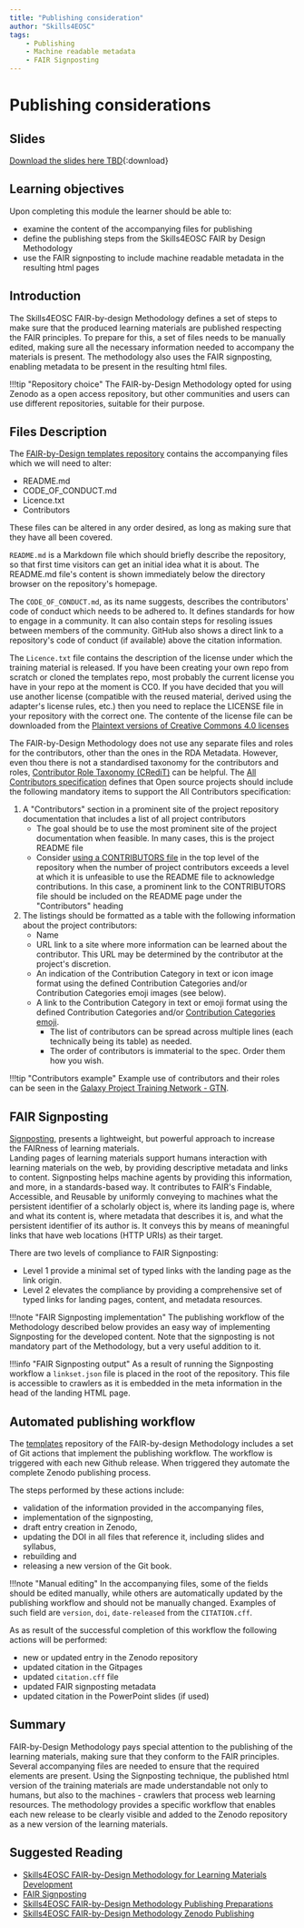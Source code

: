 ```yaml
---
title: "Publishing consideration"
author: "Skills4EOSC"
tags: 
    - Publishing
    - Machine readable metadata
    - FAIR Signposting
---
```


# Publishing considerations

## Slides

[Download the slides here TBD](https://github.com/FAIR-by-Design-Methodology/CLARIN-Training/raw/main/resources/2nd%20Session/04%20Publishing/Publishing%20considerations.pptx){:download}


## Learning objectives

Upon completing this module the learner should be able to:

- examine the content of the accompanying files for publishing 
- define the publishing steps from the Skills4EOSC FAIR by Design Methodology
- use the FAIR signposting to include machine readable metadata in the resulting html pages


## Introduction

The Skills4EOSC FAIR-by-design Methodology defines a set of steps to make sure that the produced learning materials are published respecting the FAIR principles. To prepare for this, a set of files needs to be manually edited, making sure all the necessary information needed to accompany the materials is present. The methodology also uses the FAIR signposting, enabling metadata to be present in the resulting html files. 

!!!tip "Repository choice"
	The FAIR-by-Design Methodology opted for using Zenodo as a open access repository, but other communities and users can use different repositories, suitable for their purpose. 

## Files Description

The [FAIR-by-Design templates repository](https://github.com/FAIR-by-Design-Methodology/templates) contains the accompanying files which we will need to alter:


- README.md
- CODE_OF_CONDUCT.md
- Licence.txt
- Contributors

These files can be altered in any order desired, as long as making sure that they have all been covered. 

`README.md` is a Markdown file which should briefly describe the repository, so that first time visitors can get an initial idea what it is about. The README.md file's content is shown immediately below the directory browser on the repository's homepage.

The `CODE_OF_CONDUCT.md`, as its name suggests, describes the contributors' code of conduct which needs to be adhered to. It defines standards for how to engage in a community. It can also contain steps for resoling issues between members of the community. GitHub also shows a direct link to a repository's code of conduct (if available) above the citation information.

The `Licence.txt` file contains the description of the license under which the training material is released. If you have been creating your own repo from scratch or cloned the templates repo, most probably the current license you have in your repo at the moment is CC0. If you have decided that you will use another license (compatible with the reused material, derived using the adapter's license rules, etc.) then you need to replace the LICENSE file in your repository with the correct one. The contente of the license file can be downloaded from the [Plaintext versions of Creative Commons 4.0 licenses](https://creativecommons.org/2014/01/07/plaintext-versions-of-creative-commons-4-0-licenses/)

The FAIR-by-Design Methodology does not use any separate files and roles for the contributors, other than the ones in the RDA Metadata. However, even thou there is not a standardised taxonomy for the contributors and roles, [Contributor Role Taxonomy (CRediT)](https://credit.niso.org) can be helpful. The [All Contributors specification](https://allcontributors.org/docs/en/specification) defines that Open source projects should include the following mandatory items to support the All Contributors specification:

1. A "Contributors" section in a prominent site of the project repository documentation that includes a list of all project contributors
    - The goal should be to use the most prominent site of the project documentation when feasible. In many cases, this is the project README file
    - Consider [using a CONTRIBUTORS file](https://allcontributors.org/docs/en/bot/configuration#moving-the-all-contributors-table-into-a-different-file) in the top level of the repository when the number of project contributors exceeds a level at which it is unfeasible to use the README file to acknowledge contributions. In this case, a prominent link to the CONTRIBUTORS file should be included on the README page under the "Contributors" heading
2. The listings should be formatted as a table with the following information about the project contributors:
    - Name
    - URL link to a site where more information can be learned about the contributor. This URL may be determined by the contributor at the project's discretion.
    - An indication of the Contribution Category in text or icon image format using the defined Contribution Categories and/or Contribution Categories emoji images (see below).
    - A link to the Contribution Category in text or emoji format using the defined Contribution Categories and/or [Contribution Categories emoji](https://allcontributors.org/docs/en/emoji-key).
        - The list of contributors can be spread across multiple lines (each technically being its table) as needed.
        - The order of contributors is immaterial to the spec. Order them how you wish.


!!!tip "Contributors example"
	Example use of contributors and their roles can be seen in the [Galaxy Project Training Network - GTN](https://training.galaxyproject.org/training-material/topics/contributing/tutorials/create-new-tutorial-content/tutorial.html#listing-contributors). 


## FAIR Signposting 

[Signposting](http://signposting.org/), presents a lightweight, but powerful approach to increase the FAIRness of learning materials.   
Landing pages of learning materials support humans interaction with learning materials on the web, by providing descriptive metadata and links to content. Signposting helps machine agents by providing this information, and more, in a standards-based way. It contributes to FAIR's Findable, Accessible, and Reusable by uniformly conveying to machines what the persistent identifier of a scholarly object is, where its landing page is, where and what its content is, where metadata that describes it is, and what the persistent identifier of its author is. It conveys this by means of meaningful links that have web locations (HTTP URIs) as their target.

There are two levels of compliance to FAIR Signposting:

- Level 1 provide a minimal set of typed links with the landing page as the link origin. 
- Level 2 elevates the compliance by providing a comprehensive set of typed links for landing pages, content, and metadata resources.

!!!note "FAIR Signposting implementation"
	The publishing workflow of the Methodology described below provides an easy way of implementing Signposting for the developed content. Note that the signposting is not mandatory part of the Methodology, but a very useful addition to it. 

!!!info "FAIR Signposting output"
	As a result of running the Signposting workflow a `linkset.json` file is placed in the root of the repository. This file is accessible to crawlers as it is embedded in the meta information in the head of the landing HTML page.


## Automated publishing workflow


The [templates](https://github.com/FAIR-by-Design-Methodology/templates) repository of the FAIR-by-design Methodology includes a set of Git actions that implement the publishing workflow. The workflow is triggered with each new Github release. When triggered they automate the complete Zenodo publishing process. 

The steps performed by these actions include:

- validation of the information provided in the accompanying files, 
- implementation of the signposting, 
- draft entry creation in Zenodo, 
- updating the DOI in all files that reference it, including slides and syllabus, 
- rebuilding and 
- releasing a new version of the Git book. 


!!!note "Manual editing"
	In the accompanying files, some of the fields should be edited manually, while others are automatically updated by the publishing workflow and should not be manually changed. Examples of such field are `version`, `doi`, `date-released` from the `CITATION.cff`.


As as result of the successful completion of this workflow the following actions will be performed:

- new or updated entry in the Zenodo repository
- updated citation in the Gitpages
- updated `citation.cff` file
- updated FAIR signposting metadata
- updated citation in the PowerPoint slides (if used)

## Summary 

FAIR-by-Design Methodology pays special attention to the publishing of the learning materials, making sure that they conform to the FAIR principles. Several accompanying files are needed to ensure that the required elements are present. Using the Signposting technique, the published html version of the training materials are made understandable not only to humans, but also to the machines - crawlers that process web learning resources. The methodology provides a specific workflow that enables each new release to be clearly visible and added to the Zenodo repository as a new version of the learning materials.  

## Suggested Reading

- [Skills4EOSC FAIR-by-Design Methodology for Learning Materials Development](https://zenodo.org/records/8419242)
- [FAIR Signposting](https://signposting.org/FAIR/)
- [Skills4EOSC FAIR-by-Design Methodology Publishing Preparations](https://fair-by-design-methodology.github.io/FAIR-by-Design_ToT/latest/Stage%205%20–%20Publish/16-Publishing%20Preparations/16-Publishing%20Preparations/)
- [Skills4EOSC FAIR-by-Design Methodology Zenodo Publishing](https://fair-by-design-methodology.github.io/FAIR-by-Design_ToT/latest/Stage%205%20–%20Publish/17-Zenodo%20Publishing/17-Zenodo%20Publishing/)



